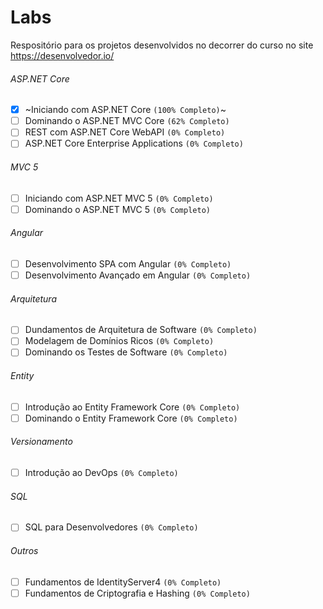 # Labs
 Respositório para os projetos desenvolvidos no decorrer do curso no site https://desenvolvedor.io/

###### ASP.NET Core
- [x] ~Iniciando com ASP.NET Core `(100% Completo)`~
- [ ] Dominando o ASP.NET MVC Core `(62% Completo)`
- [ ] REST com ASP.NET Core WebAPI `(0% Completo)`
- [ ] ASP.NET Core Enterprise Applications `(0% Completo)`

###### MVC 5
- [ ] Iniciando com ASP.NET MVC 5 `(0% Completo)`
- [ ] Dominando o ASP.NET MVC 5 `(0% Completo)`

###### Angular
- [ ] Desenvolvimento SPA com Angular `(0% Completo)`
- [ ] Desenvolvimento Avançado em Angular `(0% Completo)`

###### Arquitetura
- [ ] Dundamentos de Arquitetura de Software `(0% Completo)`
- [ ] Modelagem de Domínios Ricos `(0% Completo)`
- [ ] Dominando os Testes de Software `(0% Completo)`

###### Entity
- [ ] Introdução ao Entity Framework Core `(0% Completo)`
- [ ] Dominando o Entity Framework Core `(0% Completo)`

###### Versionamento
- [ ] Introdução ao DevOps `(0% Completo)`

###### SQL
- [ ] SQL para Desenvolvedores `(0% Completo)`

###### Outros
- [ ] Fundamentos de IdentityServer4 `(0% Completo)`
- [ ] Fundamentos de Criptografia e Hashing `(0% Completo)`
